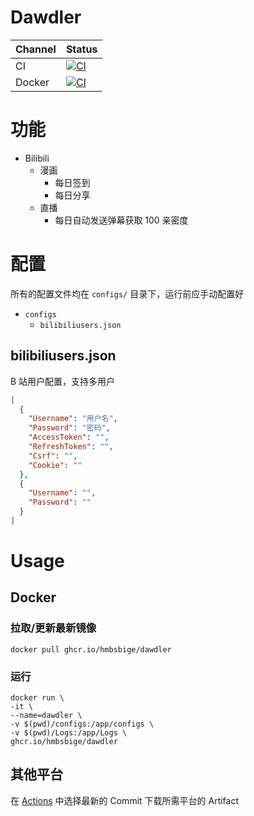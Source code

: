 # Dawdler
Channel | Status
-|-
CI | [![CI](https://github.com/HMBSbige/Dawdler/workflows/CI/badge.svg)](https://github.com/HMBSbige/Dawdler/actions?query=workflow%3ACI)
Docker | [![CI](https://github.com/HMBSbige/Dawdler/workflows/Docker/badge.svg)](https://github.com/HMBSbige/Dawdler/actions?query=workflow%3ADocker)

# 功能
* Bilibili
  * 漫画
    * 每日签到
    * 每日分享
  * 直播
    * 每日自动发送弹幕获取 100 亲密度

# 配置
所有的配置文件均在 `configs/` 目录下，运行前应手动配置好

* `configs`
  * `bilibiliusers.json`

## bilibiliusers.json
B 站用户配置，支持多用户
```json
[
  {
    "Username": "用户名",
    "Password": "密码",
    "AccessToken": "",
    "RefreshToken": "",
    "Csrf": "",
    "Cookie": ""
  },
  {
    "Username": "",
    "Password": ""
  }
]
```

# Usage
## Docker
### 拉取/更新最新镜像
```
docker pull ghcr.io/hmbsbige/dawdler
```
### 运行
```
docker run \
-it \
--name=dawdler \
-v $(pwd)/configs:/app/configs \
-v $(pwd)/Logs:/app/Logs \
ghcr.io/hmbsbige/dawdler
```

## 其他平台
在 [Actions](https://github.com/HMBSbige/Dawdler/actions?query=workflow%3ACI+branch%3Amaster+is%3Asuccess) 中选择最新的 Commit 下载所需平台的 Artifact
